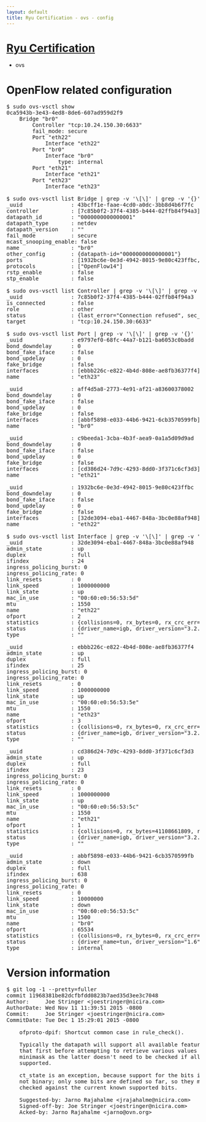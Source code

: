 ```yaml
---
layout: default
title: Ryu Certification - ovs - config
---
```

# [Ryu Certification](http://osrg.github.io/ryu/certification.html)
* ovs 

# OpenFlow related configuration
<pre>
$ sudo ovs-vsctl show
0ca5943b-3e43-4ed8-8de6-607ad959d2f9
    Bridge "br0"
        Controller "tcp:10.24.150.30:6633"
        fail_mode: secure
        Port "eth22"
            Interface "eth22"
        Port "br0"
            Interface "br0"
                type: internal
        Port "eth21"
            Interface "eth21"
        Port "eth23"
            Interface "eth23"

$ sudo ovs-vsctl list Bridge | grep -v '\[\]' | grep -v '{}'
_uuid               : 43bcff1e-faae-4cd0-a0dc-3bb8d4b6f7fc
controller          : [7c85b0f2-37f4-4385-b444-02ffb84f94a3]
datapath_id         : "0000000000000001"
datapath_type       : netdev
datapath_version    : "<built-in>"
fail_mode           : secure
mcast_snooping_enable: false
name                : "br0"
other_config        : {datapath-id="0000000000000001"}
ports               : [1932bc6e-0e3d-4942-8015-9e80c423ffbc, aff4d5a8-2773-4e91-af21-a83600378002, c9beeda1-3cba-4b3f-aea9-0a1a5d09d9ad, e9797ef0-68fc-44a7-b121-ba6053c0badd]
protocols           : ["OpenFlow14"]
rstp_enable         : false
stp_enable          : false

$ sudo ovs-vsctl list Controller | grep -v '\[\]' | grep -v '{}'
_uuid               : 7c85b0f2-37f4-4385-b444-02ffb84f94a3
is_connected        : false
role                : other
status              : {last_error="Connection refused", sec_since_connect="16", sec_since_disconnect="3", state=BACKOFF}
target              : "tcp:10.24.150.30:6633"

$ sudo ovs-vsctl list Port | grep -v '\[\]' | grep -v '{}'
_uuid               : e9797ef0-68fc-44a7-b121-ba6053c0badd
bond_downdelay      : 0
bond_fake_iface     : false
bond_updelay        : 0
fake_bridge         : false
interfaces          : [ebbb226c-e822-4b4d-808e-ae8fb36377f4]
name                : "eth23"

_uuid               : aff4d5a8-2773-4e91-af21-a83600378002
bond_downdelay      : 0
bond_fake_iface     : false
bond_updelay        : 0
fake_bridge         : false
interfaces          : [abbf5898-e033-44b6-9421-6cb3570599fb]
name                : "br0"

_uuid               : c9beeda1-3cba-4b3f-aea9-0a1a5d09d9ad
bond_downdelay      : 0
bond_fake_iface     : false
bond_updelay        : 0
fake_bridge         : false
interfaces          : [cd386d24-7d9c-4293-8dd0-3f371c6cf3d3]
name                : "eth21"

_uuid               : 1932bc6e-0e3d-4942-8015-9e80c423ffbc
bond_downdelay      : 0
bond_fake_iface     : false
bond_updelay        : 0
fake_bridge         : false
interfaces          : [32de3094-eba1-4467-848a-3bc0e88af948]
name                : "eth22"

$ sudo ovs-vsctl list Interface | grep -v '\[\]' | grep -v '{}'
_uuid               : 32de3094-eba1-4467-848a-3bc0e88af948
admin_state         : up
duplex              : full
ifindex             : 24
ingress_policing_burst: 0
ingress_policing_rate: 0
link_resets         : 0
link_speed          : 1000000000
link_state          : up
mac_in_use          : "00:60:e0:56:53:5d"
mtu                 : 1550
name                : "eth22"
ofport              : 2
statistics          : {collisions=0, rx_bytes=0, rx_crc_err=0, rx_dropped=0, rx_errors=0, rx_frame_err=0, rx_over_err=0, rx_packets=0, tx_bytes=28698058383, tx_dropped=0, tx_errors=0, tx_packets=19150736}
status              : {driver_name=igb, driver_version="3.2.10-k", firmware_version="2.10-9"}
type                : ""

_uuid               : ebbb226c-e822-4b4d-808e-ae8fb36377f4
admin_state         : up
duplex              : full
ifindex             : 25
ingress_policing_burst: 0
ingress_policing_rate: 0
link_resets         : 0
link_speed          : 1000000000
link_state          : up
mac_in_use          : "00:60:e0:56:53:5e"
mtu                 : 1550
name                : "eth23"
ofport              : 3
statistics          : {collisions=0, rx_bytes=0, rx_crc_err=0, rx_dropped=0, rx_errors=0, rx_frame_err=0, rx_over_err=0, rx_packets=0, tx_bytes=5503801500, tx_dropped=0, tx_errors=0, tx_packets=3669201}
status              : {driver_name=igb, driver_version="3.2.10-k", firmware_version="2.10-9"}
type                : ""

_uuid               : cd386d24-7d9c-4293-8dd0-3f371c6cf3d3
admin_state         : up
duplex              : full
ifindex             : 23
ingress_policing_burst: 0
ingress_policing_rate: 0
link_resets         : 0
link_speed          : 1000000000
link_state          : up
mac_in_use          : "00:60:e0:56:53:5c"
mtu                 : 1550
name                : "eth21"
ofport              : 1
statistics          : {collisions=0, rx_bytes=41108661809, rx_crc_err=0, rx_dropped=0, rx_errors=0, rx_frame_err=0, rx_over_err=0, rx_packets=27448269, tx_bytes=0, tx_dropped=0, tx_errors=0, tx_packets=0}
status              : {driver_name=igb, driver_version="3.2.10-k", firmware_version="2.10-9"}
type                : ""

_uuid               : abbf5898-e033-44b6-9421-6cb3570599fb
admin_state         : down
duplex              : full
ifindex             : 638
ingress_policing_burst: 0
ingress_policing_rate: 0
link_resets         : 0
link_speed          : 10000000
link_state          : down
mac_in_use          : "00:60:e0:56:53:5c"
mtu                 : 1500
name                : "br0"
ofport              : 65534
statistics          : {collisions=0, rx_bytes=0, rx_crc_err=0, rx_dropped=0, rx_errors=0, rx_frame_err=0, rx_over_err=0, rx_packets=0, tx_bytes=0, tx_dropped=0, tx_errors=0, tx_packets=0}
status              : {driver_name=tun, driver_version="1.6", firmware_version="N/A"}
type                : internal
</pre>

# Version information
<pre>
$ git log -1 --pretty=fuller
commit 11968381be82dcfbfdd0823b7aed35d3ee3c7048
Author:     Joe Stringer &lt;joestringer@nicira.com&gt;
AuthorDate: Wed Nov 11 11:39:51 2015 -0800
Commit:     Joe Stringer &lt;joestringer@nicira.com&gt;
CommitDate: Tue Dec 1 15:29:01 2015 -0800

    ofproto-dpif: Shortcut common case in rule_check&#40;&#41;.
    
    Typically the datapath will support all available features, so check
    that first before attempting to retrieve various values out of a
    minimask as the latter doesn't need to be checked if all fields are
    supported.
    
    ct_state is an exception, because support for the bits in this field is
    not binary; only some bits are defined so far, so they must still be
    checked against the current known supported bits.
    
    Suggested-by: Jarno Rajahalme &lt;jrajahalme@nicira.com&gt;
    Signed-off-by: Joe Stringer &lt;joestringer@nicira.com&gt;
    Acked-by: Jarno Rajahalme &lt;jarno@ovn.org&gt;
</pre>
